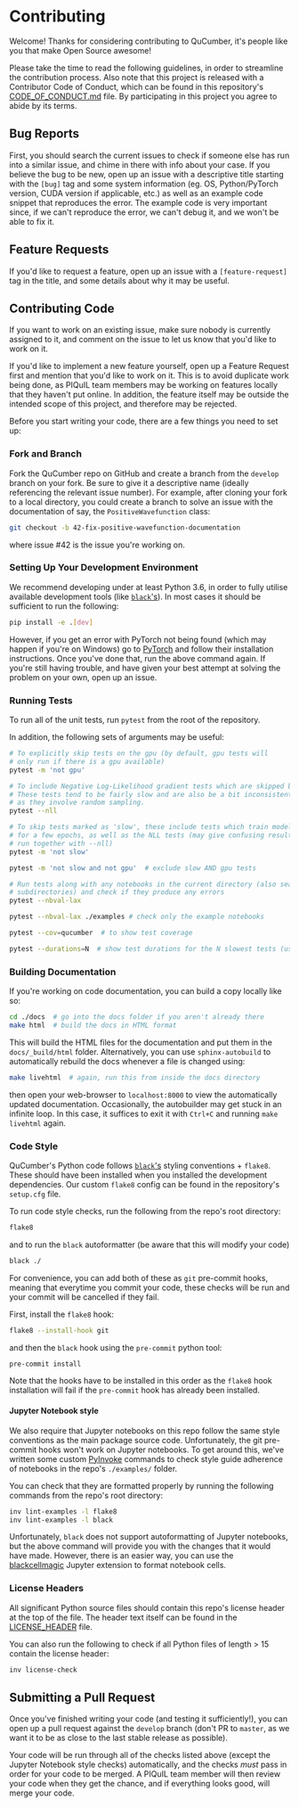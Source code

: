 # Contributing

Welcome! Thanks for considering contributing to QuCumber, it's people like
you that make Open Source awesome!

Please take the time to read the following guidelines, in order to streamline
the contribution process.
Also note that this project is released with a Contributor Code of Conduct,
which can be found in this repository's [CODE_OF_CONDUCT.md](CODE_OF_CONDUCT.md)
file. By participating in this project you agree to abide by its terms.

## Bug Reports

First, you should search the current issues to check if someone else has
run into a similar issue, and chime in there with info about your case.
If you believe the bug to be new, open up an issue with a descriptive title
starting with the `[bug]` tag and some system information (eg. OS,
Python/PyTorch version, CUDA version if applicable, etc.) as well as an example
code snippet that reproduces the error. The example code is very important
since, if we can't reproduce the error, we can't debug it, and we won't be able
to fix it.

## Feature Requests

If you'd like to request a feature, open up an issue with a `[feature-request]`
tag in the title, and some details about why it may be useful.

## Contributing Code

If you want to work on an existing issue, make sure nobody is currently assigned
to it, and comment on the issue to let us know that you'd like to work on it.

If you'd like to implement a new feature yourself, open up a Feature Request
first and mention that you'd like to work on it. This is to avoid duplicate
work being done, as PIQuIL team members may be working on features locally
that they haven't put online. In addition, the feature itself may be outside
the intended scope of this project, and therefore may be rejected.

Before you start writing your code, there are a few things you need to set up:

### Fork and Branch

Fork the QuCumber repo on GitHub and create a branch from the `develop` branch
on your fork. Be sure to give it a descriptive name (ideally referencing
the relevant issue number). For example, after cloning your fork to a local
directory, you could create a branch to solve an issue with the documentation
of say, the `PositiveWavefunction` class:

```bash
git checkout -b 42-fix-positive-wavefunction-documentation
```

where issue #42 is the issue you're working on.

### Setting Up Your Development Environment

We recommend developing under at least Python 3.6, in order to fully utilise
available development tools (like [`black`'s](https://github.com/ambv/black)).
In most cases it should be sufficient to run the following:

```bash
pip install -e .[dev]
```

However, if you get an error with PyTorch not being found (which may happen
if you're on Windows) go to [PyTorch](https://pytorch.org) and follow their
installation instructions. Once you've done that, run the above command again.
If you're still having trouble, and have given your best attempt at solving
the problem on your own, open up an issue.

### Running Tests

To run all of the unit tests, run `pytest` from the root of the repository.

In addition, the following sets of arguments may be useful:

```bash
# To explicitly skip tests on the gpu (by default, gpu tests will
# only run if there is a gpu available)
pytest -m 'not gpu'

# To include Negative Log-Likelihood gradient tests which are skipped by default
# These tests tend to be fairly slow and are also be a bit inconsistent
# as they involve random sampling.
pytest --nll

# To skip tests marked as 'slow', these include tests which train models
# for a few epochs, as well as the NLL tests (may give confusing results if
# run together with --nll)
pytest -m 'not slow'

pytest -m 'not slow and not gpu'  # exclude slow AND gpu tests

# Run tests along with any notebooks in the current directory (also searches
# subdirectories) and check if they produce any errors
pytest --nbval-lax

pytest --nbval-lax ./examples # check only the example notebooks

pytest --cov=qucumber  # to show test coverage

pytest --durations=N  # show test durations for the N slowest tests (use N=0 to show all)
```

### Building Documentation

If you're working on code documentation, you can build a copy locally like so:

```bash
cd ./docs  # go into the docs folder if you aren't already there
make html  # build the docs in HTML format
```

This will build the HTML files for the documentation and put them in the
`docs/_build/html` folder. Alternatively, you can use `sphinx-autobuild` to
automatically rebuild the docs whenever a file is changed using:

```bash
make livehtml  # again, run this from inside the docs directory
```

then open your web-browser to `localhost:8000` to view the automatically
updated documentation. Occasionally, the autobuilder may get stuck in an
infinite loop. In this case, it suffices to exit it with `Ctrl+C` and running
`make livehtml` again.

### Code Style

QuCumber's Python code follows [`black`'s](https://github.com/ambv/black) styling
conventions + `flake8`. These should have been installed when you installed the
development dependencies. Our custom `flake8` config can be found in the repository's
`setup.cfg` file.

To run code style checks, run the following from the repo's root directory:

```bash
flake8
```

and to run the `black` autoformatter (be aware that this will modify your code)

```bash
black ./
```

For convenience, you can add both of these as `git` pre-commit hooks, meaning
that everytime you commit your code, these checks will be run and your commit
will be cancelled if they fail.

First, install the `flake8` hook:

```bash
flake8 --install-hook git
```

and then the `black` hook using the `pre-commit` python tool:

```bash
pre-commit install
```

Note that the hooks have to be installed in this order as the `flake8` hook
installation will fail if the `pre-commit` hook has already been installed.

#### Jupyter Notebook style

We also require that Jupyter notebooks on this repo follow the same style
conventions as the main package source code. Unfortunately, the
git pre-commit hooks won't work on Jupyter notebooks. To get around this,
we've written some custom [PyInvoke](https://www.pyinvoke.org/) commands to
check style guide adherence of notebooks in the repo's `./examples/` folder.

You can check that they are formatted properly by running the following
commands from the repo's root directory:

```bash
inv lint-examples -l flake8
inv lint-examples -l black
```

Unfortunately, `black` does not support autoformatting of Jupyter notebooks,
but the above command will provide you with the changes that it would have made.
However, there is an easier way, you can use the
[blackcellmagic](https://github.com/csurfer/blackcellmagic) Jupyter extension
to format notebook cells.

### License Headers

All significant Python source files should contain this repo's license header at
the top of the file. The header text itself can be found in the
[LICENSE_HEADER](LICENSE_HEADER) file.

You can also run the following to check if all Python files of length > 15
contain the license header:

```bash
inv license-check
```

## Submitting a Pull Request

Once you've finished writing your code (and testing it sufficiently!), you can
open up a pull request against the `develop` branch (don't PR to `master`, as
we want it to be as close to the last stable release as possible).

Your code will be run through all of the checks listed above (except the
Jupyter Notebook style checks) automatically,
and the checks *must* pass in order for your code to be merged. A PIQuIL
team member will then review your code when they get the chance, and if
everything looks good, will merge your code.
